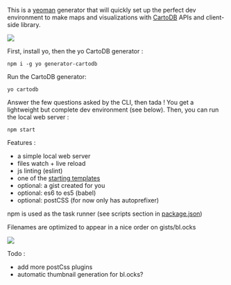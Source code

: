 
This is a [yeoman](http://yeoman.io/) generator that will quickly set up the perfect dev environment to make maps and visualizations with [CartoDB](https://cartodb.com/) APIs and client-side library.

![](http://g.recordit.co/ozyaiZHERj.gif)

First, install yo, then the yo CartoDB generator :
```
npm i -g yo generator-cartodb
```

Run the CartoDB generator:
```
yo cartodb
```

Answer the few questions asked by the CLI, then tada ! You get a lightweight but complete dev environment (see below).
Then, you can run the local web server :
```
npm start
```

Features :
- a simple local web server
- files watch + live reload
- js linting (eslint)
- one of the [starting templates](https://github.com/nerik/generator-cartodb/tree/master/app/templates/carto-templates)
- optional: a gist created for you
- optional: es6 to es5 (babel)
- optional: postCSS (for now only has autoprefixer)


npm is used as the task runner (see scripts section in [package.json](https://github.com/nerik/generator-cartodb/blob/master/package.json))

Filenames are optimized to appear in a nice order on gists/bl.ocks

![](http://g.recordit.co/mYqnAr4Uzg.gif)

Todo :
- add more postCss plugins
- automatic thumbnail generation for bl.ocks?

